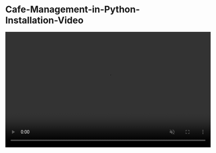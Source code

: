 # Cafe-Management-in-Python-Installation-Video

<video width="640" height="360" controls autoplay muted>
    <source src="https://github.com/pcodep/Cafe-Management-in-Python-Installation-Video/blob/main/cafe%20management.mp4" type="video/mp4">
    Your browser does not support the video tag.
  </video>
